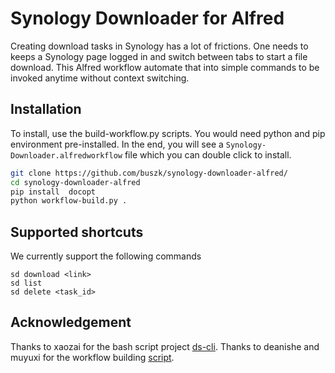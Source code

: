 # Synology Downloader for Alfred

Creating download tasks in Synology has a lot of frictions. One needs to keeps a Synology page logged in and switch between tabs to start a file download.
This Alfred workflow automate that into simple commands to be invoked anytime without context switching.

## Installation
To install, use the build-workflow.py scripts. You would need python and pip environment pre-installed.
In the end, you will see a `Synology-Downloader.alfredworkflow` file which you can double click to install. 
```bash
git clone https://github.com/buszk/synology-downloader-alfred/
cd synology-downloader-alfred
pip install  docopt
python workflow-build.py .
```

## Supported shortcuts
We currently support the following commands
```
sd download <link>
sd list
sd delete <task_id>
```

## Acknowledgement
Thanks to xaozai for the bash script project [ds-cli](https://github.com/xaozai/ds-cli).
Thanks to deanishe and muyuxi for the workflow building [script](https://gist.github.com/deanishe/b16f018119ef3fe951af).
